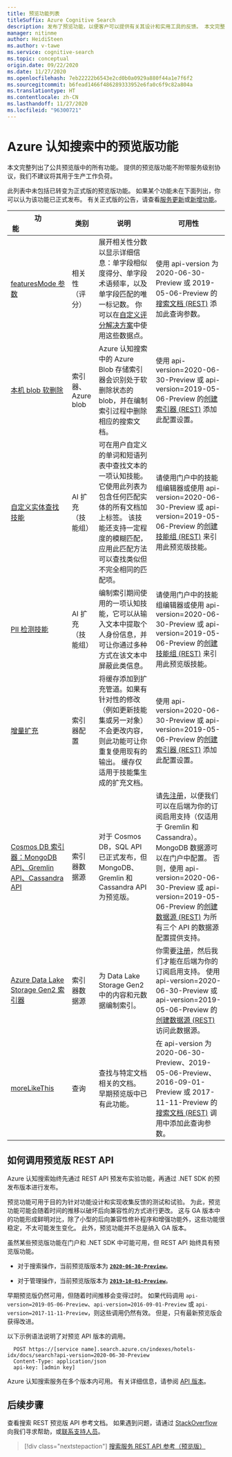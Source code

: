 ```yaml
---
title: 预览功能列表
titleSuffix: Azure Cognitive Search
description: 发布了预览功能，以便客户可以提供有关其设计和实用工具的反馈。 本文完整列出了当前预览版中的所有功能。
manager: nitinme
author: HeidiSteen
ms.author: v-tawe
ms.service: cognitive-search
ms.topic: conceptual
origin.date: 09/22/2020
ms.date: 11/27/2020
ms.openlocfilehash: 7eb22222b6543e2cd0b0a0929a880f44a1e7f6f2
ms.sourcegitcommit: b6fead1466f486289333952e6fa0c6f9c82a804a
ms.translationtype: HT
ms.contentlocale: zh-CN
ms.lasthandoff: 11/27/2020
ms.locfileid: "96300721"
---
```

# <a name="preview-features-in-azure-cognitive-search"></a>Azure 认知搜索中的预览版功能

本文完整列出了公共预览版中的所有功能。 提供的预览版功能不附带服务级别协议，我们不建议将其用于生产工作负荷。

此列表中未包括已转变为正式版的预览版功能。 如果某个功能未在下面列出，你可以认为该功能已正式发布。 有关正式版的公告，请查看[服务更新](https://updates.azure.cn)或[新增功能](whats-new.md)。

|功能&nbsp;&nbsp;&nbsp;&nbsp;&nbsp;&nbsp;&nbsp;&nbsp;&nbsp;&nbsp;&nbsp;&nbsp;&nbsp;&nbsp;&nbsp;&nbsp;&nbsp;&nbsp;&nbsp;&nbsp;&nbsp;&nbsp;&nbsp;&nbsp;  | 类别 | 说明 | 可用性  |
|---------|------------------|-------------|---------------|
| [featuresMode 参数](https://docs.microsoft.com/rest/api/searchservice/search-documents#featuresmode) | 相关性（评分） | 展开相关性分数以显示详细信息：单字段相似度得分、单字段术语频率，以及单字段匹配的唯一标记数。 你可以在[自定义评分解决方案](https://github.com/Azure-Samples/search-ranking-tutorial)中使用这些数据点。 | 使用 api-version 为 2020-06-30-Preview 或 2019-05-06-Preview 的[搜索文档 (REST)](https://docs.microsoft.com/rest/api/searchservice/search-documents) 添加此查询参数。 |
| [本机 blob 软删除](search-howto-index-changed-deleted-blobs.md) | 索引器、Azure blob| Azure 认知搜索中的 Azure Blob 存储索引器会识别处于软删除状态的 blob，并在编制索引过程中删除相应的搜索文档。 | 使用 api-version=2020-06-30-Preview 或 api-version=2019-05-06-Preview 的[创建索引器 (REST)](https://docs.microsoft.com/rest/api/searchservice/create-indexer) 添加此配置设置。 |
| [自定义实体查找技能](cognitive-search-skill-custom-entity-lookup.md ) | AI 扩充（技能组） | 可在用户自定义的单词和短语列表中查找文本的一项认知技能。 它使用此列表为包含任何匹配实体的所有文档加上标签。 该技能还支持一定程度的模糊匹配，应用此匹配方法可以查找类似但不完全相同的匹配项。 | 请使用门户中的技能组编辑器或使用 api-version=2020-06-30-Preview 或 api-version=2019-05-06-Preview 的[创建技能组 (REST)](https://docs.microsoft.com/rest/api/searchservice/create-skillset) 来引用此预览版技能。 |
| [PII 检测技能](cognitive-search-skill-pii-detection.md) | AI 扩充（技能组） | 编制索引期间使用的一项认知技能，它可以从输入文本中提取个人身份信息，并可让你通过多种方式在该文本中屏蔽此类信息。 | 请使用门户中的技能组编辑器或使用 api-version=2020-06-30-Preview 或 api-version=2019-05-06-Preview 的[创建技能组 (REST)](https://docs.microsoft.com/rest/api/searchservice/create-skillset) 来引用此预览版技能。 |
| [增量扩充](cognitive-search-incremental-indexing-conceptual.md) | 索引器配置| 将缓存添加到扩充管道。如果有针对性的修改（例如更新技能集或另一对象）不会更改内容，则此功能可让你重复使用现有的输出。 缓存仅适用于技能集生成的扩充文档。| 使用 api-version=2020-06-30-Preview 或 api-version=2019-05-06-Preview 的[创建索引器 (REST)](https://docs.microsoft.com/rest/api/searchservice/create-indexer) 添加此配置设置。 |
| [Cosmos DB 索引器：MongoDB API、Gremlin API、Cassandra API](search-howto-index-cosmosdb.md) | 索引器数据源 | 对于 Cosmos DB，SQL API 已正式发布，但 MongoDB、Gremlin 和 Cassandra API 为预览版。 | 请[先注册](https://aka.ms/azure-cognitive-search/indexer-preview)，以便我们可以在后端为你的订阅启用支持（仅适用于 Gremlin 和 Cassandra）。 MongoDB 数据源可以在门户中配置。 否则，使用 api-version=2020-06-30-Preview 或 api-version=2019-05-06-Preview 的[创建数据源 (REST)](https://docs.microsoft.com/rest/api/searchservice/create-datasource) 为所有三个 API 的数据源配置提供支持。 |
| [Azure Data Lake Storage Gen2 索引器](search-howto-index-azure-data-lake-storage.md) | 索引器数据源 | 为 Data Lake Storage Gen2 中的内容和元数据编制索引。| 你需要[注册](https://aka.ms/azure-cognitive-search/indexer-preview)，然后我们才能在后端为你的订阅启用支持。 使用 api-version=2020-06-30-Preview 或 api-version=2019-05-06-Preview 的[创建数据源 (REST)](https://docs.microsoft.com/rest/api/searchservice/create-datasource) 访问此数据源。 |
| [moreLikeThis](search-more-like-this.md) | 查询 | 查找与特定文档相关的文档。 早期预览版中已有此功能。 | 在 api-version 为 2020-06-30-Preview、2019-05-06-Preview、2016-09-01-Preview 或 2017-11-11-Preview 的[搜索文档 (REST)](https://docs.microsoft.com/rest/api/searchservice/search-documents) 调用中添加此查询参数。 |

## <a name="how-to-call-a-preview-rest-api"></a>如何调用预览版 REST API

Azure 认知搜索始终先通过 REST API 预发布实验功能，再通过 .NET SDK 的预发布版本进行发布。

预览功能可用于目的为针对功能设计和实现收集反馈的测试和试验。 为此，预览功能可能会随着时间的推移以破坏后向兼容性的方式进行更改。 这与 GA 版本中的功能形成鲜明对比，除了小型的后向兼容性修补程序和增强功能外，这些功能很稳定，不太可能发生变化。 此外，预览功能并不总是纳入 GA 版本。

虽然某些预览版功能在门户和 .NET SDK 中可能可用，但 REST API 始终具有预览版功能。

+ 对于搜索操作，当前预览版版本为 [ **`2020-06-30-Preview`**](https://docs.microsoft.com/rest/api/searchservice/index-preview)。

+ 对于管理操作，当前预览版版本为 [ **`2019-10-01-Preview`**](https://docs.microsoft.com/rest/api/searchmanagement/index-2019-10-01-preview)。

早期预览版仍然可用，但随着时间推移会变得过时。 如果代码调用 `api-version=2019-05-06-Preview`、`api-version=2016-09-01-Preview` 或 `api-version=2017-11-11-Preview`，则这些调用仍然有效。 但是，只有最新预览版会获得改进。

以下示例语法说明了对预览 API 版本的调用。

```HTTP
  POST https://[service name].search.azure.cn/indexes/hotels-idx/docs/search?api-version=2020-06-30-Preview
  Content-Type: application/json  
  api-key: [admin key]
```

Azure 认知搜索服务在多个版本内可用。 有关详细信息，请参阅 [API 版本](search-api-versions.md)。

## <a name="next-steps"></a>后续步骤

查看搜索 REST 预览版 API 参考文档。 如果遇到问题，请通过 [StackOverflow](https://stackoverflow.com/) 向我们寻求帮助，或[联系支持人员](https://support.azure.cn/support/contact)。

> [!div class="nextstepaction"]
> [搜索服务 REST API 参考（预览版）](https://docs.microsoft.com/rest/api/searchservice/index-preview)